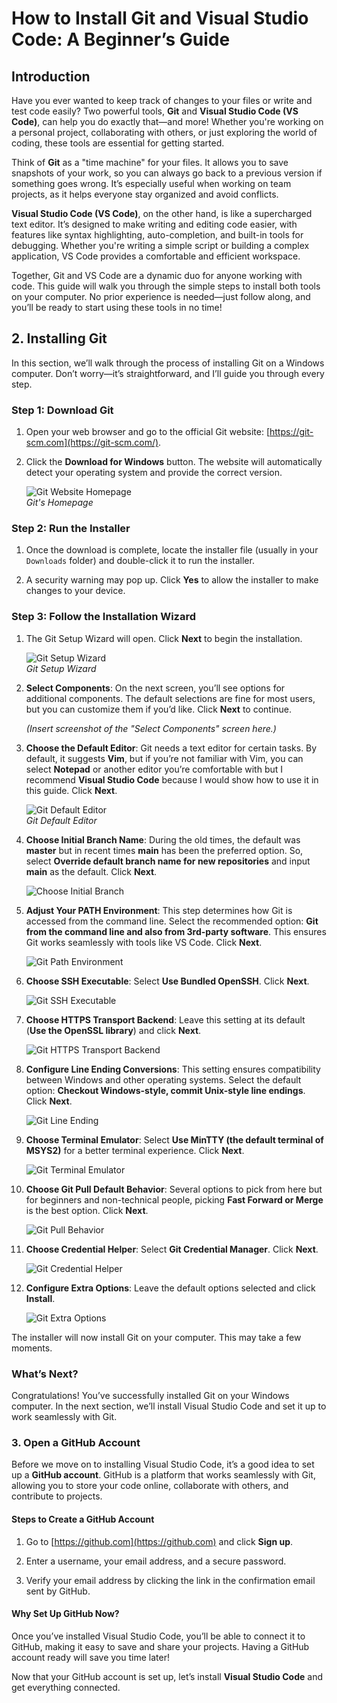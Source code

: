 # How to Install Git and Visual Studio Code: A Beginner’s Guide

## Introduction

Have you ever wanted to keep track of changes to your files or write and test
code easily? Two powerful tools, **Git** and **Visual Studio Code (VS Code)**,
can help you do exactly that—and more! Whether you're working on a personal
project, collaborating with others, or just exploring the world of coding,
these tools are essential for getting started.

Think of **Git** as a "time machine" for your files. It allows you to save
snapshots of your work, so you can always go back to a previous version if
something goes wrong. It’s especially useful when working on team projects, as
it helps everyone stay organized and avoid conflicts.

**Visual Studio Code (VS Code)**, on the other hand, is like a supercharged text
editor. It’s designed to make writing and editing code easier, with features
like syntax highlighting, auto-completion, and built-in tools for debugging.
Whether you're writing a simple script or building a complex application, VS
Code provides a comfortable and efficient workspace.

Together, Git and VS Code are a dynamic duo for anyone working with code. This
guide will walk you through the simple steps to install both tools on your
computer. No prior experience is needed—just follow along, and you’ll be ready
to start using these tools in no time!

## 2. Installing Git

In this section, we’ll walk through the process of installing Git on a Windows
computer. Don’t worry—it’s straightforward, and I’ll guide you through every
step.

### Step 1: Download Git

1. Open your web browser and go to the official Git website:
   [https://git-scm.com](https://git-scm.com/).

2. Click the **Download for Windows** button. The website will automatically
   detect your operating system and provide the correct version.

   ![Git Website Homepage](./assets/git-images/git-website-homepage.png)  
   _Git's Homepage_

### Step 2: Run the Installer

1. Once the download is complete, locate the installer file (usually in your
   `Downloads` folder) and double-click it to run the installer.

2. A security warning may pop up. Click **Yes** to allow the installer to make
   changes to your device.

### **Step 3: Follow the Installation Wizard**

1. The Git Setup Wizard will open. Click **Next** to begin the installation.

   ![Git Setup Wizard](./assets/git-images/git-setup-wizard.png)  
   _Git Setup Wizard_

2. **Select Components**: On the next screen, you’ll see options for additional
   components. The default selections are fine for most users, but you can
   customize them if you’d like. Click **Next** to continue.

   _(Insert screenshot of the "Select Components" screen here.)_

3. **Choose the Default Editor**: Git needs a text editor for certain tasks. By
   default, it suggests **Vim**, but if you’re not familiar with Vim, you can
   select **Notepad** or another editor you’re comfortable with but I recommend
   **Visual Studio Code** because I would show how to use it in this guide.
   Click **Next**.

   ![Git Default Editor](./assets/git-images/git-default-editor.png)  
    _Git Default Editor_

4. **Choose Initial Branch Name**: During the old times, the default was
   **master** but in recent times **main** has been the preferred option. So,
   select **Override default branch name for new repositories** and input
   **main** as the default. Click **Next**.

   ![Choose Initial Branch](./assets/git-images/git-initial-branch.png)

5. **Adjust Your PATH Environment**: This step determines how Git is accessed
   from the command line. Select the recommended option:
   **Git from the command line and also from 3rd-party software**. This ensures
   Git works seamlessly with tools like VS Code. Click **Next**.

   ![Git Path Environment](./assets/git-images/git-path-env.png)

6. **Choose SSH Executable**: Select **Use Bundled OpenSSH**. Click **Next**.

   ![Git SSH Executable](./assets/git-images/git-ssh-executable.png)

7. **Choose HTTPS Transport Backend**: Leave this setting at its default
   (**Use the OpenSSL library**) and click **Next**.

   ![Git HTTPS Transport Backend](./assets/git-images/git-transport-backend.png)

8. **Configure Line Ending Conversions**: This setting ensures compatibility
   between Windows and other operating systems. Select the default option:
   **Checkout Windows-style, commit Unix-style line endings**. Click **Next**.

   ![Git Line Ending](./assets/git-images/git-line-endings.png)

9. **Choose Terminal Emulator**: Select
   **Use MinTTY (the default terminal of MSYS2)** for a better terminal
   experience. Click **Next**.

   ![Git Terminal Emulator](./assets/git-images/git-terminal-emulator.png)

10. **Choose Git Pull Default Behavior**: Several options to pick from here but
   for beginners and non-technical people, picking **Fast Forward or Merge** is
   the best option. Click **Next**.

      ![Git Pull Behavior](./assets/git-images/git-pull-default-behaviour.png)

11. **Choose Credential Helper**: Select **Git Credential Manager**. Click
    **Next**.

      ![Git Credential Helper](./assets/git-images/git-credential-helper.png)

12. **Configure Extra Options**: Leave the default options selected and click
    **Install**.

      ![Git Extra Options](./assets/git-images/git-extra-options.png)

The installer will now install Git on your computer. This may take a few
moments.

### **What’s Next?**

Congratulations! You’ve successfully installed Git on your Windows computer.
In the next section, we’ll install Visual Studio Code and set it up to work
seamlessly with Git.

### 3. Open a GitHub Account

Before we move on to installing Visual Studio Code, it’s a good idea to set up
a **GitHub account**. GitHub is a platform that works seamlessly with Git,
allowing you to store your code online, collaborate with others, and contribute
to projects.

#### Steps to Create a GitHub Account

1. Go to [https://github.com](https://github.com) and click **Sign up**.

2. Enter a username, your email address, and a secure password.

3. Verify your email address by clicking the link in the confirmation email sent
   by GitHub.

#### Why Set Up GitHub Now?

Once you’ve installed Visual Studio Code, you’ll be able to connect it to
GitHub, making it easy to save and share your projects. Having a GitHub account
ready will save you time later!

Now that your GitHub account is set up, let’s install **Visual Studio Code**
and get everything connected.
